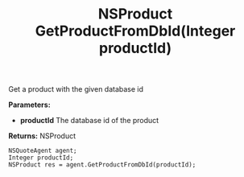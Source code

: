 ﻿---
uid: crmscript_ref_NSQuoteAgent_GetProductFromDbId
title: NSProduct GetProductFromDbId(Integer productId)
intellisense: NSQuoteAgent.GetProductFromDbId
keywords: NSQuoteAgent, GetProductFromDbId
so.topic: reference
---

Get a product with the given database id

**Parameters:**
 - **productId** The database id of the product

**Returns:** NSProduct

```crmscript
NSQuoteAgent agent;
Integer productId;
NSProduct res = agent.GetProductFromDbId(productId);
```

